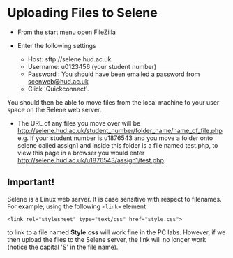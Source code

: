 # Uploading Files to Selene

* From the start menu open FileZilla

* Enter the following settings
  * Host: sftp://selene.hud.ac.uk
  * Username: u0123456 (your student number)
  * Password : You should have been emailed a password from scenweb@hud.ac.uk
  * Click 'Quickconnect'.

You should then be able to move files from the local machine to your user space on the Selene web server.

* The URL of any files you move over will be http://selene.hud.ac.uk/student_number/folder_name/name_of_file.php e.g. if your student number is u1876543 and you move a folder onto selene called assign1 and inside this folder is a file named test.php, to view this page in a browser you would enter http://selene.hud.ac.uk/u1876543/assign1/test.php.

## Important!
Selene is a Linux web server. It is case sensitive with respect to filenames. For example, using the following ```<link>``` element
```
<link rel="stylesheet" type="text/css" href="style.css">
```
 to link to a file named **Style.css** will work fine in the PC labs. However, if we then upload the files to the Selene server, the link will no longer work (notice the capital 'S' in the file name).
